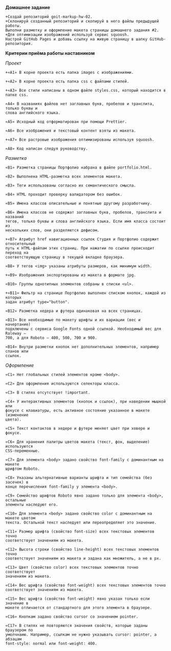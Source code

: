**Домашнее задание**

    +Создай репозиторий goit-markup-hw-02.
    +Склонируй созданный репозиторий и скопируй в него файлы предыдущей работы.
    Выполни разметку и оформление макета страницы домашнего задания #2.
    +Для оптимизации изображений используй сервис squoosh.
    Настрой GitHub Pages и добавь ссылку на живую страницу в шапку GitHub-репозитория.

**Критерии приёма работы наставником**

_Проект_

    +«A1» В корне проекта есть папка images с изображениями.

    +«A2» В корне проекта есть папка css с файлами стилей.

    +«A3» Все стили написаны в одном файле styles.css, который находится в папке css.

    «A4» В названиях файлов нет заглавных букв, пробелов и транслита, только буквы и
    слова английского языка.

    «A5» Исходный код отформатирован при помощи Prettier.

    «A6» Все изображения и текстовый контент взяты из макета.

    +«A7» Все растровые изображения оптимизированы используя squoosh.

    «A8» Код написан следуя руководству.

_Разметка_

    «B1» Разметка страницы Портфолио набрана в файле portfolio.html.

    «B2» Выполнена HTML-разметка всех элементов макета.

    «B3» Теги использованы согласно их семантического смысла.

    «B4» HTML проходит проверку валидатором без ошибок.

    «B5» Имена классов описательные и понятные другому разработчику.

    «B6» Имена классов не содержат заглавных букв, пробелов, транслита и названий
    тегов, только буквы и слова английского языка. Если имя класса состоит из
    нескольких слов, они разделяются дефисом.

    +«B7» Атрибут href навигационных ссылок Студия и Портфолио содержит относительный
    путь к HTML-файлам этих страниц. При нажатии по ссылке происходит переход на
    соответствующую страницу в текущей вкладке браузера.

    «B8» У тегов <img> указаны атрибуты размеров, как минимум width.

    +«B9» Изображения экспортированы из макета в формате jpg.

    «B10» Группы однотипных элементов собраны в списки <ul>.

    +«B11» Фильтр на странице Портфолио выполнен списком кнопок, каждой из которых
    задан атрибут type="button".

    «B12» Разметка хедера и футера одинаковая на всех страницах.

    «B13» Все необходимые по макету шрифты и их вариации (вес и начертание)
    подключены с сервиса Google Fonts одной ссылкой. Необходимый вес для Raleway –
    700, а для Roboto – 400, 500, 700 и 900.

    «B14» Внутри разметки кнопок нет дополнительных элементов, например спанов или
    ссылок.

_Оформление_

    «C1» Нет глобальных стилей элементов кроме <body>.

    «C2» Для оформления используются селекторы класса.

    «C3» В стилях отсутствует !important.

    «C4» У интерактивных элементов (кнопок и ссылок), при наведении мышкой или
    фокусе с клавиатуры, есть активное состояние указанное в макете (изменение
    цвета).

    «С5» Текст контактов в хедере и футере меняет цвет при ховере и фокусе.

    «C6» Для хранения палитры цветов макета (текст, фон, выделение) используются
    CSS-переменные.

    «С7» Для элемента <body> задано свойство font-family с доминантным на макете
    шрифтом Roboto.

    «С8» Указаны альтернативные варианты шрифта и тип семейства (без засечек) в
    конце перечисления font-family у элемента <body>.

    «С9» Семейство шрифтов Roboto явно задано только для элемента <body>, остальные
    элементы наследуют его.

    «С10» Для элемента <body> задано свойство color с доминантным на макете цветом
    текста. Остальной текст наследует или переопределяет это значение.

    «С11» Размер шрифта (свойство font-size) всех текстовых элементов точно
    соответствует значениям из макета.

    «С12» Высота строки (свойство line-height) всех текстовых элементов точно
    соответствует значениям из макета и задана как множитель, а не в px.

    «С13» Цвет (свойство color) всех текстовых элементов точно соответствует
    значениям из макета.

    «С14» Вес шрифта (свойство font-weight) всех текстовых элементов точно
    соответствует значениям из макета.

    «С15» Вес шрифта (свойство font-weight) явно указан только если значение в
    макете отличается от стандартного для этого элемента в браузере.

    «С16» Кнопкам задано свойство cursor со значением pointer.

    «С17» В стилях не повторяются значения свойств, которые заданы браузером по
    умолчнаию. Например, ссылкам не нужно указывать cursor: pointer, а абзацам
    font-style: normal или font-weight: 400.

